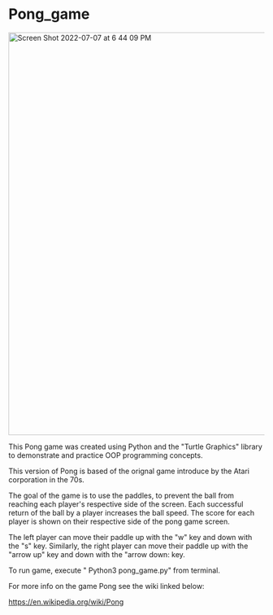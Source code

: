 # Pong_game

<img width="791" alt="Screen Shot 2022-07-07 at 6 44 09 PM" src="https://user-images.githubusercontent.com/76194492/177883536-8adc7c05-28b9-4dd3-b7c4-39fb10e2378f.png">


This Pong game was created using Python and the "Turtle Graphics" library to demonstrate and practice OOP programming concepts.

This version of Pong is based of the orignal game introduce by the Atari corporation in the 70s. 

The goal of the game is to use the paddles, to prevent the ball from reaching each player's respective side of the screen. Each successful return of the ball by a player increases the ball speed. The score for each player is shown on their respective side of the pong game screen. 

The left player can move their paddle up with the "w" key and down with the "s" key. Similarly, the right player can move their paddle up with the "arrow up" key and down with the "arrow down: key. 

To run game, execute " Python3 pong_game.py" from terminal. 

For more info on the game Pong see the wiki linked below:

https://en.wikipedia.org/wiki/Pong

